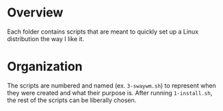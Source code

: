 # Overview
Each folder contains scripts that are meant to quickly set up a
Linux distribution the way I like it.

# Organization
The scripts are numbered and named (ex. `3-swaywm.sh`) to represent when they were created and what their purpose is. After running `1-install.sh`, the rest of the scripts can be liberally chosen.
